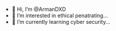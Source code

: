 - 👋 Hi, I’m @ArmanDXD
- 👀 I’m interested in ethical penatrating...
- 🌱 I’m currently learning cyber security...

<!---
ArmanDXD/ArmanDXD is a ✨ special ✨ repository because its `README.md` (this file) appears on your GitHub profile.
You can click the Preview link to take a look at your changes.
--->
